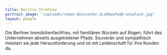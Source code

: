 ```yaml
---
title: Kerstin Strehlow
portrait_image: "/uploads/roman-denisenko-JLxE8wafwg0-unsplash.jpg"
layout: people
---
```


Die Berliner Immobilienfachfrau, mit familiären Wurzeln auf Rügen, führt das Unternehmen abseits ausgetretener Pfade.
Souverän und sympathisch meistert sie jede Herausforderung und ist mit Leidenschaft für ihre Kunden da.